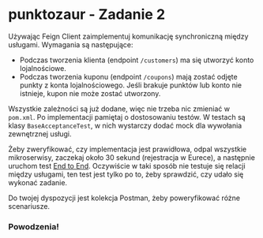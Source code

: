 # punktozaur - Zadanie 2

Używając Feign Client zaimplementuj komunikację synchroniczną między usługami.
Wymagania są następujące:
* Podczas tworzenia klienta (endpoint `/customers`) ma się utworzyć konto lojalnościowe.
* Podczas tworzenia kuponu (endpoint `/coupons`) mają zostać odjęte punkty z konta lojalnościowego. Jeśli brakuje punktów lub konto nie istnieje, kupon nie może zostać utworzony.

Wszystkie zależności są już dodane, więc nie trzeba nic zmieniać w `pom.xml`.
Po implementacji pamiętaj o dostosowaniu testów. W testach są klasy `BaseAcceptanceTest`, w nich wystarczy dodać mock dla wywołania zewnętrznej usługi.

Żeby zweryfikować, czy implementacja jest prawidłowa, odpal wszystkie mikroserwisy, zaczekaj około 30 sekund (rejestracja w Eurece),
a następnie uruchom test [End to End](./coupon-service/src/test/java/pl/punktozaur/coupon/CreateCouponEndToEndTest.java).
Oczywiście w taki sposób nie testuje się relacji między usługami, ten test jest tylko po to, żeby sprawdzić, czy udało się wykonać zadanie.

Do twojej dyspozycji jest kolekcja Postman, żeby poweryfikować różne scenariusze.

### Powodzenia!